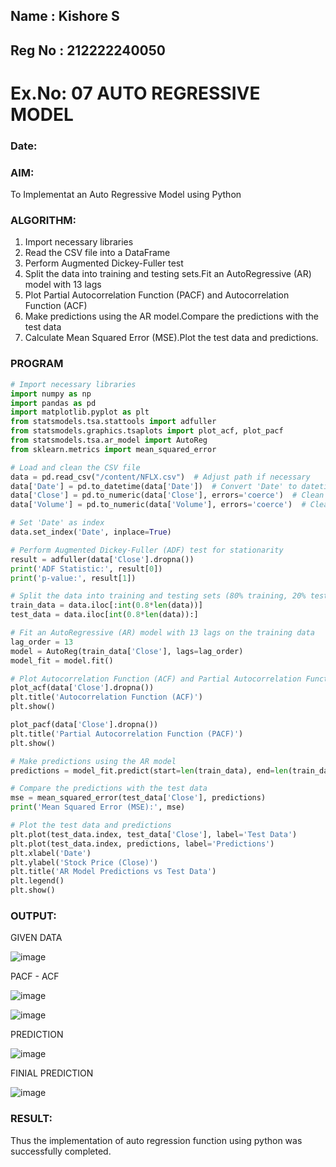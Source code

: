 ## Name : Kishore S
## Reg No : 212222240050
# Ex.No: 07                                       AUTO REGRESSIVE MODEL
### Date: 



### AIM:
To Implementat an Auto Regressive Model using Python
### ALGORITHM:
1. Import necessary libraries
2. Read the CSV file into a DataFrame
3. Perform Augmented Dickey-Fuller test
4. Split the data into training and testing sets.Fit an AutoRegressive (AR) model with 13 lags
5. Plot Partial Autocorrelation Function (PACF) and Autocorrelation Function (ACF)
6. Make predictions using the AR model.Compare the predictions with the test data
7. Calculate Mean Squared Error (MSE).Plot the test data and predictions.
### PROGRAM
```python
# Import necessary libraries
import numpy as np
import pandas as pd
import matplotlib.pyplot as plt
from statsmodels.tsa.stattools import adfuller
from statsmodels.graphics.tsaplots import plot_acf, plot_pacf
from statsmodels.tsa.ar_model import AutoReg
from sklearn.metrics import mean_squared_error

# Load and clean the CSV file
data = pd.read_csv("/content/NFLX.csv")  # Adjust path if necessary
data['Date'] = pd.to_datetime(data['Date'])  # Convert 'Date' to datetime
data['Close'] = pd.to_numeric(data['Close'], errors='coerce')  # Clean 'Close' prices
data['Volume'] = pd.to_numeric(data['Volume'], errors='coerce')  # Clean 'Volume'

# Set 'Date' as index
data.set_index('Date', inplace=True)

# Perform Augmented Dickey-Fuller (ADF) test for stationarity
result = adfuller(data['Close'].dropna())
print('ADF Statistic:', result[0])
print('p-value:', result[1])

# Split the data into training and testing sets (80% training, 20% testing)
train_data = data.iloc[:int(0.8*len(data))]
test_data = data.iloc[int(0.8*len(data)):]

# Fit an AutoRegressive (AR) model with 13 lags on the training data
lag_order = 13
model = AutoReg(train_data['Close'], lags=lag_order)
model_fit = model.fit()

# Plot Autocorrelation Function (ACF) and Partial Autocorrelation Function (PACF)
plot_acf(data['Close'].dropna())
plt.title('Autocorrelation Function (ACF)')
plt.show()

plot_pacf(data['Close'].dropna())
plt.title('Partial Autocorrelation Function (PACF)')
plt.show()

# Make predictions using the AR model
predictions = model_fit.predict(start=len(train_data), end=len(train_data)+len(test_data)-1)

# Compare the predictions with the test data
mse = mean_squared_error(test_data['Close'], predictions)
print('Mean Squared Error (MSE):', mse)

# Plot the test data and predictions
plt.plot(test_data.index, test_data['Close'], label='Test Data')
plt.plot(test_data.index, predictions, label='Predictions')
plt.xlabel('Date')
plt.ylabel('Stock Price (Close)')
plt.title('AR Model Predictions vs Test Data')
plt.legend()
plt.show()

```
### OUTPUT:

GIVEN DATA

![image](https://github.com/user-attachments/assets/0e6119a1-e2c8-409c-afdd-65a7d3bcc8d5)


PACF - ACF

![image](https://github.com/user-attachments/assets/273e5666-8446-43ba-a8f9-0bf6b4fcd69b)

![image](https://github.com/user-attachments/assets/35c87005-ec17-4197-85fa-b3e845344e28)


PREDICTION

![image](https://github.com/user-attachments/assets/1ccb8e83-daeb-47d3-8e90-87ca800d010c)


FINIAL PREDICTION

![image](https://github.com/user-attachments/assets/6429da26-1583-42fa-b4bb-d6711f6dfe7c)


### RESULT:
Thus the implementation of auto regression function using python was successfully completed.
